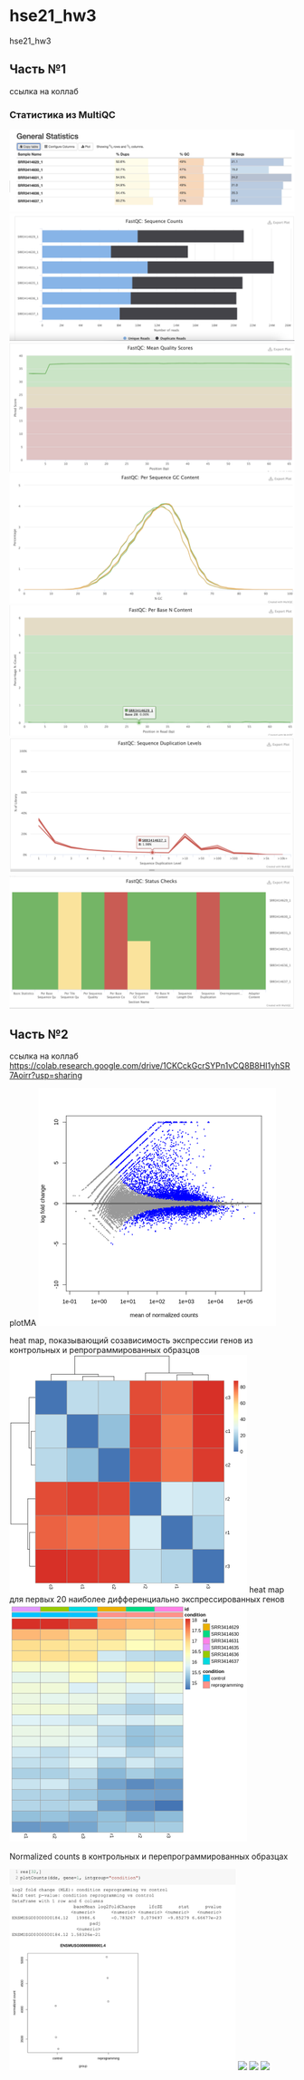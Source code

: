 # hse21_hw3
hse21_hw3
## Часть №1

ссылка на коллаб 

### Статистика из MultiQC


<img src="https://github.com/x3042/hse21_hw3/blob/main/screen/Screenshot%202021-12-02%20at%2003.22.59.png" style="zoom:50%;" />
<img src="https://github.com/x3042/hse21_hw3/blob/main/screen/Screenshot%202021-12-02%20at%2003.31.12.png" style="zoom:50%;" />
<img src="https://github.com/x3042/hse21_hw3/blob/main/screen/Screenshot%202021-12-02%20at%2003.33.14.png" style="zoom:50%;" />
<img src="https://github.com/x3042/hse21_hw3/blob/main/screen/Screenshot%202021-12-02%20at%2003.33.33.png" style="zoom:50%;" />

<img src="https://github.com/x3042/hse21_hw3/blob/main/screen/Screenshot%202021-12-02%20at%2003.38.53.png" style="zoom:50%;" />

<img src="https://github.com/x3042/hse21_hw3/blob/main/screen/Screenshot%202021-12-02%20at%2003.39.24.png" style="zoom:50%;" />

<img src="https://github.com/x3042/hse21_hw3/blob/main/screen/Screenshot%202021-12-02%20at%2003.39.50.png" style="zoom:50%;" />
 
 
 ## Часть №2
 ссылка на коллаб https://colab.research.google.com/drive/1CKCckGcrSYPn1vCQ8B8HI1yhSR7Aoirr?usp=sharing
 
 plotMA
 <img src="https://github.com/x3042/hse21_hw3/blob/main/screen/download.png" style="zoom:50%;" />

 heat map, показывающий созависимость экспрессии генов из контрольных и репрограммированных образцов
 <img src="https://github.com/x3042/hse21_hw3/blob/main/screen/heatmap_small.png" style="zoom:50%;" />
 heat map для первых 20 наиболее дифференциально экспрессированных генов
 <img src="https://github.com/x3042/hse21_hw3/blob/main/screen/heatmap.png" style="zoom:50%;" />

 Normalized counts в контрольных и перепрограммированных образцах
 <p float="left">
  <img src="/screen/Screenshot%202021-12-03%20at%2018.15.27.png" width="400" />
  <img src="/screen/res2.png" width="400" />
  <img src="/screen/res3.png " width="400" />
  <img src="/screen/res4.png" width="400" />
</p> 
 
